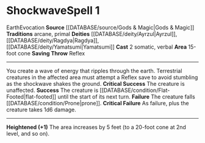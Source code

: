 ﻿---
actions: '[two-actions]'
area: 15-foot cone
bloodline: null
component:
- Somatic
- Verbal
cost: null
deity:
- '[[DATABASE/deity/Ayrzul|Ayrzul]]'
- '[[DATABASE/deity/Ayrzul|Ayrzul]]'
- '[[DATABASE/deity/Ragdya|Ragdya]]'
- '[[DATABASE/deity/Ragdya|Ragdya]]'
- '[[DATABASE/deity/Yamatsumi|Yamatsumi]]'
domain: null
duration: null
element: Earth
heighten: '+1'
heighten_level: 1, 2, 3, 4, 5, 6, 7, 8, 9, 10
id: '587'
lesson: null
level: '1'
mystery: null
name: Shockwave
patron_theme: null
range: null
rarity: Common
requirement: null
rus_type_level: null
saving_throw: Reflex
school: Evocation
source: '[[DATABASE/source/Gods & Magic|Gods & Magic]]'
target: null
tradition:
- Arcane
- Primal
trait:
- '[[DATABASE/trait/Earth|Earth]]'
- '[[DATABASE/trait/Evocation|Evocation]]'
trigger: null
type: Spell

---
# Shockwave<span class="item-type">Spell 1</span>

<span class="item-trait">Earth</span><span class="item-trait">Evocation</span>
**Source** [[DATABASE/source/Gods & Magic|Gods & Magic]] 
**Traditions** arcane, primal
**Deities** [[DATABASE/deity/Ayrzul|Ayrzul]], [[DATABASE/deity/Ragdya|Ragdya]], [[DATABASE/deity/Yamatsumi|Yamatsumi]]
**Cast** <span class="action-icon">2</span> somatic, verbal
**Area** 15-foot cone
**Saving Throw** Reflex

---
You create a wave of energy that ripples through the earth. Terrestrial creatures in the affected area must attempt a Reflex save to avoid stumbling as the shockwave shakes the ground.
**Critical Success** The creature is unaffected.
**Success** The creature is [[DATABASE/condition/Flat-Footed|flat-footed]] until the start of its next turn.
**Failure** The creature falls [[DATABASE/condition/Prone|prone]].
**Critical Failure** As failure, plus the creature takes 1d6 damage.

---
**Heightened (+1)** The area increases by 5 feet (to a 20-foot cone at 2nd level, and so on).